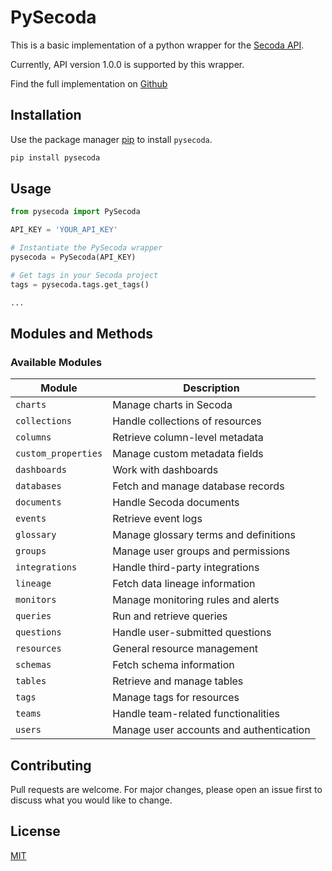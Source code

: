 # PySecoda

This is a basic implementation of a python wrapper for the [Secoda API](https://api.secoda.co/api/schema/redoc/).

Currently, API version 1.0.0 is supported by this wrapper.

Find the full implementation on [Github](https://github.com/Matts52/pysecoda)

## Installation

Use the package manager [pip](https://pip.pypa.io/en/stable/) to install `pysecoda`.

```bash
pip install pysecoda
```

## Usage

```python
from pysecoda import PySecoda

API_KEY = 'YOUR_API_KEY'

# Instantiate the PySecoda wrapper
pysecoda = PySecoda(API_KEY)

# Get tags in your Secoda project
tags = pysecoda.tags.get_tags()

...
```

## Modules and Methods

### **Available Modules**  

| Module               | Description                                      |
|----------------------|--------------------------------------------------|
| `charts`            | Manage charts in Secoda                          |
| `collections`       | Handle collections of resources                  |
| `columns`           | Retrieve column-level metadata                   |
| `custom_properties` | Manage custom metadata fields                    |
| `dashboards`        | Work with dashboards                             |
| `databases`         | Fetch and manage database records                |
| `documents`         | Handle Secoda documents                          |
| `events`            | Retrieve event logs                              |
| `glossary`          | Manage glossary terms and definitions            |
| `groups`            | Manage user groups and permissions               |
| `integrations`      | Handle third-party integrations                  |
| `lineage`           | Fetch data lineage information                   |
| `monitors`          | Manage monitoring rules and alerts               |
| `queries`           | Run and retrieve queries                         |
| `questions`         | Handle user-submitted questions                  |
| `resources`         | General resource management                      |
| `schemas`           | Fetch schema information                         |
| `tables`            | Retrieve and manage tables                       |
| `tags`              | Manage tags for resources                        |
| `teams`             | Handle team-related functionalities              |
| `users`             | Manage user accounts and authentication          |


## Contributing

Pull requests are welcome. For major changes, please open an issue first
to discuss what you would like to change.

## License

[MIT](https://choosealicense.com/licenses/mit/)
